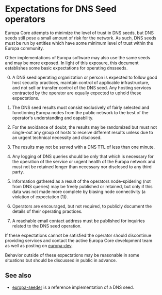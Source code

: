Expectations for DNS Seed operators
====================================

Europa Core attempts to minimize the level of trust in DNS seeds,
but DNS seeds still pose a small amount of risk for the network.
As such, DNS seeds must be run by entities which have some minimum
level of trust within the Europa community.

Other implementations of Europa software may also use the same
seeds and may be more exposed. In light of this exposure, this
document establishes some basic expectations for operating dnsseeds.

0. A DNS seed operating organization or person is expected to follow good
host security practices, maintain control of applicable infrastructure,
and not sell or transfer control of the DNS seed. Any hosting services
contracted by the operator are equally expected to uphold these expectations.

1. The DNS seed results must consist exclusively of fairly selected and
functioning Europa nodes from the public network to the best of the
operator's understanding and capability.

2. For the avoidance of doubt, the results may be randomized but must not
single-out any group of hosts to receive different results unless due to an
urgent technical necessity and disclosed.

3. The results may not be served with a DNS TTL of less than one minute.

4. Any logging of DNS queries should be only that which is necessary
for the operation of the service or urgent health of the Europa
network and must not be retained longer than necessary nor disclosed
to any third party.

5. Information gathered as a result of the operators node-spidering
(not from DNS queries) may be freely published or retained, but only
if this data was not made more complete by biasing node connectivity
(a violation of expectation (1)).

6. Operators are encouraged, but not required, to publicly document the
details of their operating practices.

7. A reachable email contact address must be published for inquiries
related to the DNS seed operation.

If these expectations cannot be satisfied the operator should
discontinue providing services and contact the active Europa
Core development team as well as posting on
[europa-dev](https://groups.google.com/forum/#!forum/europa-dev).

Behavior outside of these expectations may be reasonable in some
situations but should be discussed in public in advance.

See also
----------
- [europa-seeder](https://github.com/pooler/europa-seeder) is a reference implementation of a DNS seed.
